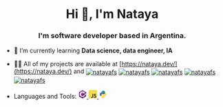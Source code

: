 <h1 align="center">Hi 👋, I'm Nataya</h1>
<h3 align="center">I'm software developer based in Argentina.</h3>

- 🌱 I’m currently learning **Data science, data engineer, IA**

- 👨‍💻 All of my projects are available at [https://nataya.dev/](https://nataya.dev/) and <a href="https://codepen.io/natayafs" target="blank"><img align="center" src="https://cdn.jsdelivr.net/npm/simple-icons@3.0.1/icons/codepen.svg" alt="natayafs" height="20" width="30" /></a>
<a href="https://dev.to/natayafs" target="blank"><img align="center" src="https://cdn.jsdelivr.net/npm/simple-icons@3.0.1/icons/dev-dot-to.svg" alt="natayafs" height="20" width="30" /></a>
<a href="https://linkedin.com/in/natayafs" target="blank"><img align="center" src="https://cdn.jsdelivr.net/npm/simple-icons@3.0.1/icons/linkedin.svg" alt="natayafs" height="20" width="30" /></a>
<a href="https://www.kaggle.com/natayasoledadflores" target="blank"><img align="center" src="https://cdn.jsdelivr.net/npm/simple-icons@3.0.1/icons/kaggle.svg" alt="natayafs" height="20" width="30" /></a>
<a href="https://dribbble.com/natayafs" target="blank"><img align="center" src="https://cdn.jsdelivr.net/npm/simple-icons@3.0.1/icons/dribbble.svg" alt="natayafs" height="20" width="30" /></a>
- Languages and Tools: <a href="https://www.w3schools.com/cs/" target="_blank"> <img src="https://raw.githubusercontent.com/devicons/devicon/master/icons/csharp/csharp-original.svg" alt="csharp" width="20" height="20"/> </a> <a href="https://developer.mozilla.org/en-US/docs/Web/JavaScript" target="_blank"> <img src="https://raw.githubusercontent.com/devicons/devicon/master/icons/javascript/javascript-original.svg" alt="javascript" width="20" height="20"/> </a> <a href="https://www.python.org" target="_blank"> <img src="https://raw.githubusercontent.com/devicons/devicon/master/icons/python/python-original.svg" alt="python" width="20" height="20"/> </a> </p>
